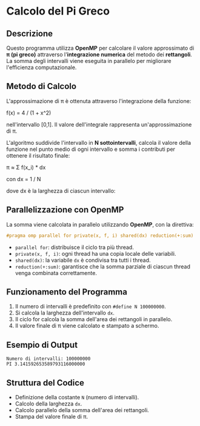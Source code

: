 # Calcolo del Pi Greco

## Descrizione
Questo programma utilizza **OpenMP** per calcolare il valore approssimato di **π (pi greco)** attraverso l'**integrazione numerica** del metodo dei **rettangoli**. La somma degli intervalli viene eseguita in parallelo per migliorare l'efficienza computazionale.

## Metodo di Calcolo
L'approssimazione di π è ottenuta attraverso l'integrazione della funzione:

f(x) = 4 / (1 + x^2)

nell'intervallo [0,1]. Il valore dell'integrale rappresenta un'approssimazione di π.

L'algoritmo suddivide l'intervallo in **N sottointervalli**, calcola il valore della funzione nel punto medio di ogni intervallo e somma i contributi per ottenere il risultato finale:

π ≈ Σ f(x_i) * dx 

con dx = 1 / N

dove dx è la larghezza di ciascun intervallo:

## Parallelizzazione con OpenMP
La somma viene calcolata in parallelo utilizzando **OpenMP**, con la direttiva:

```c
#pragma omp parallel for private(x, f, i) shared(dx) reduction(+:sum)
```

- `parallel for`: distribuisce il ciclo tra più thread.
- `private(x, f, i)`: ogni thread ha una copia locale delle variabili.
- `shared(dx)`: la variabile `dx` è condivisa tra tutti i thread.
- `reduction(+:sum)`: garantisce che la somma parziale di ciascun thread venga combinata correttamente.

## Funzionamento del Programma
1. Il numero di intervalli è predefinito con `#define N 100000000`.
2. Si calcola la larghezza dell'intervallo `dx`.
3. Il ciclo for calcola la somma dell'area dei rettangoli in parallelo.
4. Il valore finale di π viene calcolato e stampato a schermo.

## Esempio di Output
```
Numero di intervalli: 100000000
PI 3.141592653589793116000000
```

## Struttura del Codice
- Definizione della costante `N` (numero di intervalli).
- Calcolo della larghezza `dx`.
- Calcolo parallelo della somma dell'area dei rettangoli.
- Stampa del valore finale di π.

